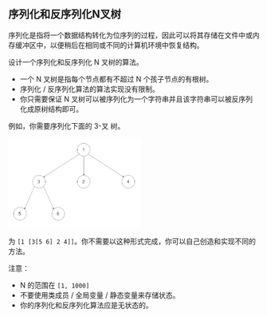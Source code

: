 ## 序列化和反序列化N叉树

序列化是指将一个数据结构转化为位序列的过程，因此可以将其存储在文件中或内存缓冲区中，以便稍后在相同或不同的计算机环境中恢复结构。

设计一个序列化和反序列化 N 叉树的算法。

* 一个 N 叉树是指每个节点都有不超过 N 个孩子节点的有根树。
* 序列化 / 反序列化算法的算法实现没有限制。
* 你只需要保证 N 叉树可以被序列化为一个字符串并且该字符串可以被反序列化成原树结构即可。

例如，你需要序列化下面的 3-叉 树。

![](../images/428.serialize-and-deserialize-n-ary-tree.png)

为 `[1 [3[5 6] 2 4]]`。你不需要以这种形式完成，你可以自己创造和实现不同的方法。

注意：

* N 的范围在 `[1, 1000]`
* 不要使用类成员 / 全局变量 / 静态变量来存储状态。
* 你的序列化和反序列化算法应是无状态的。
